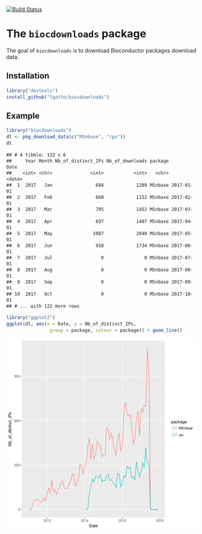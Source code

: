 [![Build Status](https://travis-ci.org/lgatto/biocdownloads.svg?branch=master)](https://travis-ci.org/lgatto/biocdownloads)

# The `biocdownloads` package

The goal of `biocdownloads` is to download Bioconductor packages
download data.

## Installation


```r
library("devtools")
install_github("lgatto/biocdownloads")
```

## Example


```r
library("biocdownloads")
dl <- pkg_download_data(c("MSnbase", "rpx"))
dl
```

```
## # A tibble: 132 x 6
##     Year Month Nb_of_distinct_IPs Nb_of_downloads package       Date
##    <int> <chr>              <int>           <int>   <chr>     <date>
##  1  2017   Jan                684            1209 MSnbase 2017-01-01
##  2  2017   Feb                660            1152 MSnbase 2017-02-01
##  3  2017   Mar                705            1452 MSnbase 2017-03-01
##  4  2017   Apr                697            1407 MSnbase 2017-04-01
##  5  2017   May               1087            2040 MSnbase 2017-05-01
##  6  2017   Jun                918            1734 MSnbase 2017-06-01
##  7  2017   Jul                  0               0 MSnbase 2017-07-01
##  8  2017   Aug                  0               0 MSnbase 2017-08-01
##  9  2017   Sep                  0               0 MSnbase 2017-09-01
## 10  2017   Oct                  0               0 MSnbase 2017-10-01
## # ... with 122 more rows
```


```r
library("ggplot2")
ggplot(dl, aes(x = Date, y = Nb_of_distinct_IPs,
                group = package, colour = package)) + geom_line()
```

![plot of chunk plotex](figure/plotex-1.png)
